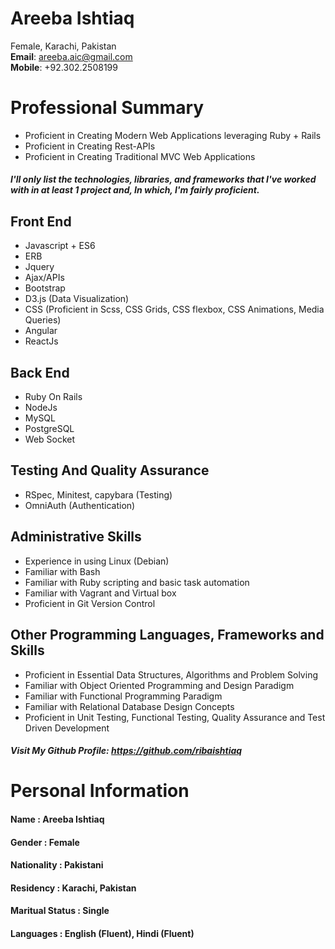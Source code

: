 # **Areeba Ishtiaq**   
Female, Karachi, Pakistan   
**Email**: areeba.aic@gmail.com   
**Mobile**: +92.302.2508199


# Professional Summary
* Proficient in Creating Modern Web Applications leveraging Ruby + Rails
* Proficient in Creating Rest-APIs
* Proficient in Creating Traditional MVC Web Applications

##### I'll only list the technologies, libraries, and frameworks that I've worked with in at least 1 project and, In which, I'm fairly proficient.

## Front End
* Javascript + ES6
* ERB
* Jquery
* Ajax/APIs
* Bootstrap
* D3.js (Data Visualization)
* CSS (Proficient in Scss, CSS Grids, CSS flexbox, CSS Animations, Media Queries)
* Angular
* ReactJs

## Back End
* Ruby On Rails
* NodeJs
* MySQL
* PostgreSQL
* Web Socket

## Testing And Quality Assurance
* RSpec, Minitest, capybara (Testing)
* OmniAuth (Authentication)

## Administrative Skills
* Experience in using Linux (Debian)
* Familiar with Bash
* Familiar with Ruby scripting and basic task automation
* Familiar with Vagrant and Virtual box
* Proficient in Git Version Control

## Other Programming Languages, Frameworks and Skills
* Proficient in Essential Data Structures, Algorithms and Problem Solving
* Familiar with Object Oriented Programming and Design Paradigm
* Familiar with Functional Programming Paradigm
* Familiar with Relational Database Design Concepts
* Proficient in Unit Testing, Functional Testing, Quality Assurance and Test Driven Development

##### Visit My Github Profile: https://github.com/ribaishtiaq


# Personal Information
#### Name            : Areeba Ishtiaq                 
#### Gender          : Female                
#### Nationality     : Pakistani           
#### Residency       : Karachi, Pakistan   
#### Maritual Status : Single       	      
#### Languages       : English (Fluent), Hindi (Fluent)    
